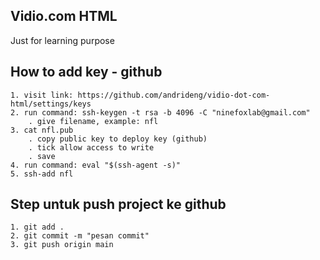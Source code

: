## Vidio.com HTML
Just for learning purpose

## How to add key - github

```
1. visit link: https://github.com/andrideng/vidio-dot-com-html/settings/keys
2. run command: ssh-keygen -t rsa -b 4096 -C "ninefoxlab@gmail.com"
    . give filename, example: nfl
3. cat nfl.pub
    . copy public key to deploy key (github)
    . tick allow access to write
    . save
4. run command: eval "$(ssh-agent -s)"
5. ssh-add nfl
```

## Step untuk push project ke github
```
1. git add .
2. git commit -m "pesan commit"
3. git push origin main
```